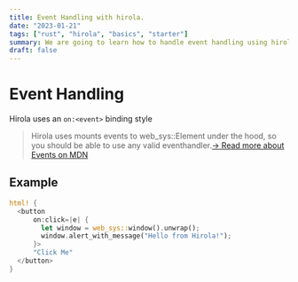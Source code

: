 ```yaml
---
title: Event Handling with hirola.
date: "2023-01-21"
tags: ["rust", "hirola", "basics", "starter"]
summary: We are going to learn how to handle event handling using hirola
draft: false
---
```


# Event Handling

Hirola uses an `on:<event>` binding style

> Hirola uses mounts events to web_sys::Element under the hood, so you should be able to use any valid eventhandler.[→ Read more about Events on MDN](https://developer.mozilla.org/en-US/docs/Web/Events)

## Example

```rust
html! {
  <button
      on:click=|e| {
        let window = web_sys::window().unwrap();
        window.alert_with_message("Hello from Hirola!");
      }>
      "Click Me"
  </button>
}

```
